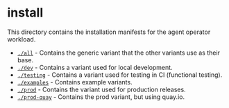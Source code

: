 # install

This directory contains the installation manifests for the agent operator workload.

- [`./all`](./all) - Contains the generic variant that the other variants use as their base.
- [`./dev`](./dev) - Contains a variant used for local development.
- [`./testing`](./testing) - Contains a variant used for testing in CI (functional testing).
- [`./examples`](./testing) - Contains example variants.
- [`./prod`](./prod) - Contains the variant used for production releases.
- [`./prod-quay`](./prod-quay) - Contains the prod variant, but using quay.io.
